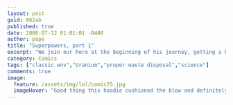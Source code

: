 ```yaml
---
layout: post
guid: 062ab
published: true
date: 2006-07-12 01:01:01 -0400
author: pope
title: "Superpowers, part 1"
excerpt: "We join our hero at the beginning of his journey, getting a heroic concussion. It\'s a much more efficient method than a radioactive spider, that\'s for sure."
category: Comics
tags: ["classic wnv","Uranium","proper waste disposal","science"]
comments: true 
image:
  feature: /assets/img/lol/comic25.jpg
  imageHover: "Good thing this hoodie cushioned the blow and definitely didn't give me any serious brain damage."
---
```


